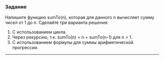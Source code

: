 ### Задание 
Напишите функцию sumTo(n), которая для данного n вычисляет сумму чисел от 1 до n.
Сделайте три варианта решения:

1. С использованием цикла.
2. Через рекурсию, т.к. sumTo(n) = n + sumTo(n-1) для n > 1.
3. С использованием формулы для суммы арифметической прогрессии.
***